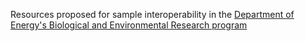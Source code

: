 Resources proposed for sample interoperability in the [Department of Energy's Biological and Environmental Research
 program](https://www.energy.gov/science/ber/biological-and-environmental-research)
